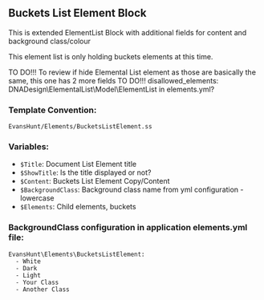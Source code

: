 ## Buckets List Element Block

This is extended ElementList Block with additional fields for content and background class/colour


This element list is only holding buckets elements at this time.

TO DO!!! To review if hide Elemental List element as those are basically the same, this one has 2 more fields
TO DO!!! disallowed_elements: DNADesign\ElementalList\Model\ElementList in elements.yml?

### Template Convention:

`EvansHunt/Elements/BucketsListElement.ss`

### Variables:

- `$Title`: Document List Element title
- `$ShowTitle`: Is the title displayed or not?
- `$Content`: Buckets List Element Copy/Content
- `$BackgroundClass`: Background class name from yml configuration - lowercase
- `$Elements`: Child elements, buckets

### BackgroundClass configuration in application elements.yml file:

```
EvansHunt\Elements\BucketsListElement:
  - White
  - Dark
  - Light
  - Your Class
  - Another Class
```
